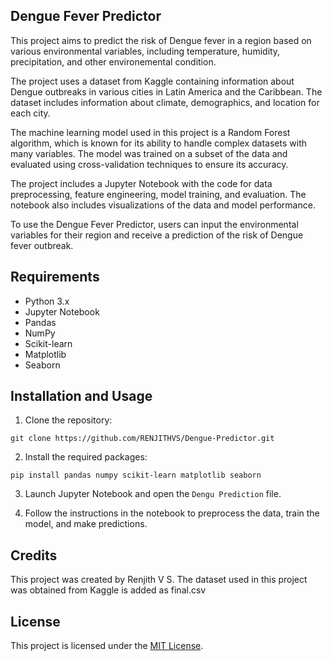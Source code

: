 ## Dengue Fever Predictor

This project aims to predict the risk of Dengue fever in a region based on various environmental variables, including temperature, humidity, precipitation, and other environemental condition.

The project uses a dataset from Kaggle containing information about Dengue outbreaks in various cities in Latin America and the Caribbean. The dataset includes information about climate, demographics, and location for each city.

The machine learning model used in this project is a Random Forest algorithm, which is known for its ability to handle complex datasets with many variables. The model was trained on a subset of the data and evaluated using cross-validation techniques to ensure its accuracy.

The project includes a Jupyter Notebook with the code for data preprocessing, feature engineering, model training, and evaluation. The notebook also includes visualizations of the data and model performance.

To use the Dengue Fever Predictor, users can input the environmental variables for their region and receive a prediction of the risk of Dengue fever outbreak.

## Requirements

- Python 3.x
- Jupyter Notebook
- Pandas
- NumPy
- Scikit-learn
- Matplotlib
- Seaborn

## Installation and Usage

1. Clone the repository:
```
git clone https://github.com/RENJITHVS/Dengue-Predictor.git
```
2. Install the required packages:

```
pip install pandas numpy scikit-learn matplotlib seaborn
```
3. Launch Jupyter Notebook and open the `Dengu Prediction` file.

4. Follow the instructions in the notebook to preprocess the data, train the model, and make predictions.

## Credits

This project was created by Renjith V S. The dataset used in this project was obtained from Kaggle is added as final.csv

## License

This project is licensed under the [MIT License](https://opensource.org/licenses/MIT).
